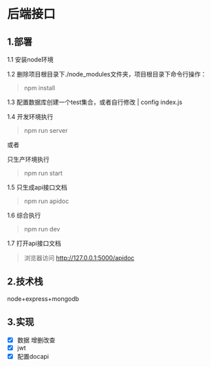 # 后端接口

## 1.部署

1.1 安装node环境

1.2 删除项目根目录下./node_modules文件夹，项目根目录下命令行操作：
> npm install

1.3 配置数据库创建一个test集合，或者自行修改
| config index.js

1.4 开发环境执行
> npm run server

或者

只生产环境执行
> npm run start

1.5 只生成api接口文档
>  npm run apidoc

1.6 综合执行
> npm run dev

1.7 打开api接口文档 
> 浏览器访问 http://127.0.0.1:5000/apidoc


## 2.技术栈
node+express+mongodb 

## 3.实现

- [x] 数据 增删改查
- [x] jwt
- [x] 配置docapi